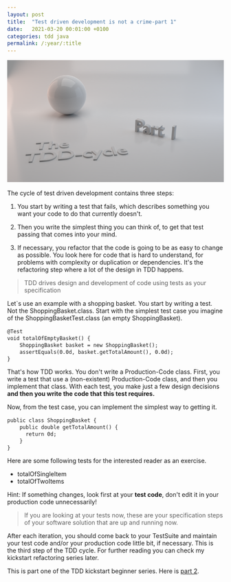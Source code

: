 ```yaml
---
layout: post
title:  "Test driven development is not a crime-part 1"
date:   2021-03-20 00:01:00 +0100
categories: tdd java
permalink: /:year/:title
---
```


![redsea logo](../images/TDD1-tdd-cycle.png)




The cycle of test driven development contains three steps:

1. You start by writing a test that fails, which describes something you want your code
to do that currently doesn't.

2. Then you write the simplest thing you can think of, to get that test passing
that comes into your mind.

3. If necessary, you refactor that the code is going to be as easy to change
as possible. You look here for code that is hard to understand, for problems with complexity or duplication
or dependencies. It's the refactoring step where a lot of the design in TDD happens.

> TDD drives design and development of code using tests as your specification

Let`s use an example with a shopping basket.
You start by writing a test. Not the ShoppingBasket.class.
Start with the simplest test case you imagine of the ShoppingBasketTest.class (an empty ShoppingBasket).

    @Test
    void totalOfEmptyBasket() {
        ShoppingBasket basket = new ShoppingBasket();
        assertEquals(0.0d, basket.getTotalAmount(), 0.0d);
    }

That's how TDD works. You don't write a Production-Code class.
First, you write a test that use a (non-existent) Production-Code class,
and then you implement that class.
With each test, you make just a few design decisions **and then you
write the code that this test requires.**

Now, from the test case, you can implement the simplest way to getting it.

    public class ShoppingBasket {
        public double getTotalAmount() {
          return 0d;
        }
    }

Here are some following tests for the interested reader as an exercise.
* totalOfSingleItem
* totalOfTwoItems

Hint: If something changes, look first at your **test code**, don't edit it in your production code unnecessarily!

> If you are looking at your tests now, these are your specification steps of your software solution that are up and running now.

After each iteration, you should come back to your TestSuite and maintain your test code and/or your production code little bit, if necessary.
This is the third step of the TDD cycle. For further reading you can check my kickstart refactoring series later.

This is part one of the TDD kickstart beginner series. Here is [part 2](https://redseacomputing.github.io/2021/TDD2-structure-of-unit-tests).
